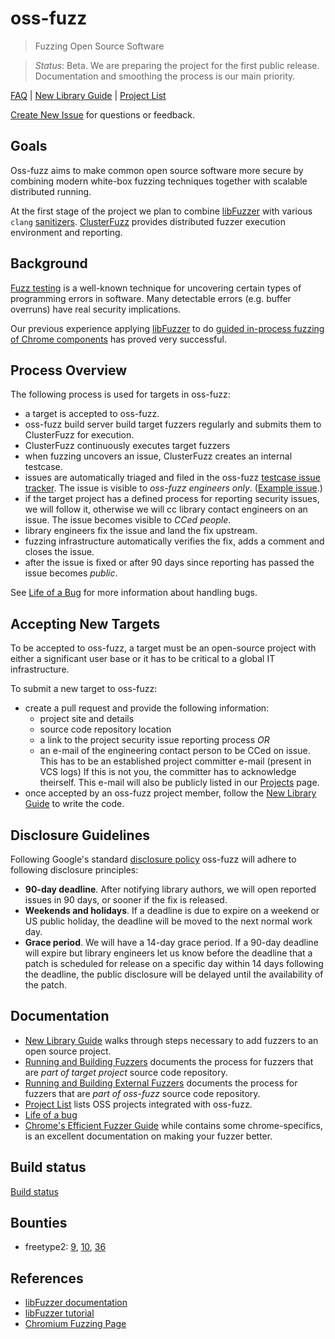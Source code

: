 # oss-fuzz 

> Fuzzing Open Source Software

> *Status*: Beta. We are preparing the project for the first public release. Documentation and smoothing the process is our main priority.

[FAQ](docs/faq.md) | 
[New Library Guide](docs/new_library.md) 
| [Project List](docs/projects.md)


[Create New Issue](https://github.com/google/oss-fuzz/issues/new) for questions or feedback.

## Goals

Oss-fuzz aims to make common open source software more secure by
combining modern white-box fuzzing techniques together with scalable
distributed running.

At the first stage of the project we plan to combine
[libFuzzer](http://llvm.org/docs/LibFuzzer.html) with various `clang`
[sanitizers](https://github.com/google/sanitizers).
[ClusterFuzz](https://blog.chromium.org/2012/04/fuzzing-for-security.html)
provides distributed fuzzer execution environment and reporting.

## Background

[Fuzz testing](https://en.wikipedia.org/wiki/Fuzz_testing) is a well-known
technique for uncovering certain types of programming errors in software.
Many detectable errors (e.g. buffer overruns) have real security
implications.

Our previous experience applying [libFuzzer](http://llvm.org/docs/LibFuzzer.html)
to do [guided in-process fuzzing of Chrome components](https://security.googleblog.com/2016/08/guided-in-process-fuzzing-of-chrome.html)
has proved very successful.


## Process Overview

The following process is used for targets in oss-fuzz:

- a target is accepted to oss-fuzz.
- oss-fuzz build server build target fuzzers  regularly and submits them to
  ClusterFuzz for execution.
- ClusterFuzz continuously executes target fuzzers
- when fuzzing uncovers an issue, ClusterFuzz creates an internal testcase.
- issues are automatically triaged and filed in the oss-fuzz [testcase issue
  tracker](https://bugs.chromium.org/p/oss-fuzz/issues/list).
  The issue is visible to *oss-fuzz engineers only*.
  ([Example issue](https://bugs.chromium.org/p/oss-fuzz/issues/detail?id=9).)
- if the target project has a defined process for reporting security issues,
  we will follow it, otherwise we will cc library contact engineers on an issue.
  The issue becomes visible to *CCed people*.
- library engineers fix the issue and land the fix upstream.
- fuzzing infrastructure automatically verifies the fix, adds a comment and
  closes the issue.
- after the issue is fixed or after 90 days since reporting has passed the issue
  becomes *public*.

See [Life of a Bug](life_of_a_bug.md) for more information about handling bugs.

## Accepting New Targets

To be accepted to oss-fuzz, a target must be an open-source project with either
a significant user base or it has to be critical to a global IT infrastructure.

To submit a new target to oss-fuzz:
- create a pull request and provide the following information:
  * project site and details
  * source code repository location
  * a link to the project security issue reporting process *OR*
  * an e-mail of the engineering contact person to be CCed on issue. This
    has to be an established project committer e-mail (present in VCS logs)
    If this is not you, the committer has to acknowledge theirself.
    This e-mail will also be publicly listed in our [Projects](projects.md)
    page.
- once accepted by an oss-fuzz project member, follow the [New Library Guide](new_library.md)
  to write the code.


## Disclosure Guidelines

Following Google's standard [disclosure policy](https://googleprojectzero.blogspot.com/2015/02/feedback-and-data-driven-updates-to.html)
oss-fuzz will adhere to following disclosure principles:
  - **90-day deadline**. After notifying library authors, we will open reported
    issues in 90 days, or sooner if the fix is released.
  - **Weekends and holidays**. If a deadline is due to expire on a weekend or
    US public holiday, the deadline will be moved to the next normal work day.
  - **Grace period**. We will have a 14-day grace period. If a 90-day deadline
    will expire but library engineers let us know before the deadline that a
    patch is scheduled for release on a specific day within 14 days following
    the deadline, the public disclosure will be delayed until the availability
    of the patch.

## Documentation

* [New Library Guide](docs/new_library.md) walks through steps necessary to add fuzzers to an open source project.
* [Running and Building Fuzzers](docs/building_running_fuzzers.md) documents the process for fuzzers that are
  *part of target project* source code repository.
* [Running and Building External Fuzzers](docs/building_running_fuzzers_external.md) documents the process for fuzzers that are
  *part of oss-fuzz* source code repository.
* [Project List](docs/projects.md) lists OSS projects integrated with oss-fuzz.
* [Life of a bug](docs/life_of_a_bug.md)
* [Chrome's Efficient Fuzzer Guide](https://chromium.googlesource.com/chromium/src/testing/libfuzzer/+/HEAD/efficient_fuzzer.md) 
  while contains some chrome-specifics, is an excellent documentation on making your fuzzer better.

## Build status
[Build status](https://oss-fuzz-build-logs.storage.googleapis.com/status.html)

## Bounties

* freetype2: 
[9](https://bugs.chromium.org/p/oss-fuzz/issues/detail?id=9&can=1&q=&colspec=ID%20Type%20Component%20Status%20Priority%20Milestone%20Owner%20Summary), 
[10](https://bugs.chromium.org/p/oss-fuzz/issues/detail?id=10&can=1&q=&colspec=ID%20Type%20Component%20Status%20Priority%20Milestone%20Owner%20Summary),
[36](https://bugs.chromium.org/p/oss-fuzz/issues/detail?id=36&can=1&q=&colspec=ID%20Type%20Component%20Status%20Priority%20Milestone%20Owner%20Summary)


## References
* [libFuzzer documentation](http://libfuzzer.info)
* [libFuzzer tutorial](http://tutorial.libfuzzer.info)
* [Chromium Fuzzing Page](https://chromium.googlesource.com/chromium/src/testing/libfuzzer/)

